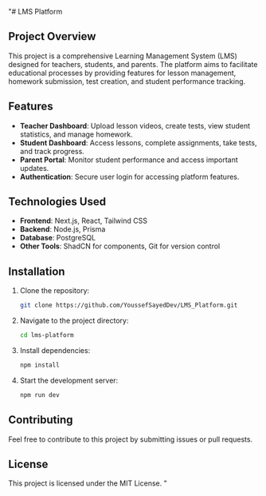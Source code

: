 "# LMS Platform

## Project Overview

This project is a comprehensive Learning Management System (LMS) designed for teachers, students, and parents. The platform aims to facilitate educational processes by providing features for lesson management, homework submission, test creation, and student performance tracking.

## Features

- **Teacher Dashboard**: Upload lesson videos, create tests, view student statistics, and manage homework.
- **Student Dashboard**: Access lessons, complete assignments, take tests, and track progress.
- **Parent Portal**: Monitor student performance and access important updates.
- **Authentication**: Secure user login for accessing platform features.

## Technologies Used

- **Frontend**: Next.js, React, Tailwind CSS
- **Backend**: Node.js, Prisma
- **Database**: PostgreSQL
- **Other Tools**: ShadCN for components, Git for version control

## Installation

1. Clone the repository:

   ```bash
   git clone https://github.com/YoussefSayedDev/LMS_Platform.git
   ```

2. Navigate to the project directory:
   ```bash
   cd lms-platform
   ```
3. Install dependencies:
   ```bash
   npm install
   ```
4. Start the development server:
   ```bash
   npm run dev
   ```

## Contributing

Feel free to contribute to this project by submitting issues or pull requests.

## License

This project is licensed under the MIT License.
"
